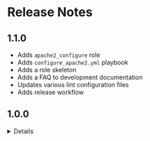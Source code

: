 # Release Notes

## 1.1.0

- Adds `apache2_configure` role
- Adds `configure_apache2.yml` playbook
- Adds a role skeleton
- Adds a FAQ to development documentation
- Updates various lint configuration files
- Adds release workflow

## 1.0.0

<details>

### Release Summary

Initial release.

- Adds config files for gitignore, ansible-lint, ansible-navigator, ansible
  galaxy, molecule and markdownlint
- Adds configure_swap.yml playbook and molecule test
- Adds a prepare_default.yml molecule playbook which will call the driver
  specific prepare playbook (Useful when creating custom prepare.yml files)
- Adds a lint and test github action
- Adds usage and development documentation

</details>
